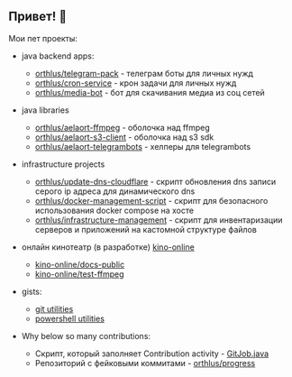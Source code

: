 ## Привет! 👋

Мои пет проекты:
- java backend apps:
  - [orthlus/telegram-pack](https://github.com/orthlus/telegram-pack) - телеграм боты для личных нужд
  - [orthlus/cron-service](https://github.com/orthlus/cron-service) - крон задачи для личных нужд
  - [orthlus/media-bot](https://github.com/orthlus/media-bot) - бот для скачивания медиа из соц сетей
- java libraries
  - [orthlus/aelaort-ffmpeg](https://github.com/orthlus/aelaort-ffmpeg) - оболочка над ffmpeg
  - [orthlus/aelaort-s3-client](https://github.com/orthlus/aelaort-s3-client) - оболочка над s3 sdk
  - [orthlus/aelaort-telegrambots](https://github.com/orthlus/aelaort-telegrambots) - хелперы для telegrambots
- infrastructure projects
  - [orthlus/update-dns-cloudflare](https://github.com/orthlus/update-dns-cloudflare) - скрипт обновления dns записи серого ip адреса для динамического dns
  - [orthlus/docker-management-script](https://github.com/orthlus/docker-management-script) - скрипт для безопасного использования docker compose на хосте
  - [orthlus/infrastructure-management](https://github.com/orthlus/infrastructure-management) - скрипт для инвентаризации серверов и приложений на кастомной структуре файлов
- онлайн кинотеатр (в разработке) [kino-online](https://github.com/kino-online)
  - [kino-online/docs-public](https://github.com/kino-online/docs-public)
  - [kino-online/test-ffmpeg](https://github.com/kino-online/test-ffmpeg)
- gists:
  - [git utilities](https://gist.github.com/orthlus/7e8212be5c16484dab9d0aea5e210a02)
  - [powershell utilities](https://gist.github.com/orthlus/728e8de8d75b4abcd12506fb69bc0448)


- Why below so many contributions:
  - Скрипт, который заполняет Contribution activity - [GitJob.java](https://github.com/orthlus/cron-service/blob/master/src/main/java/main/rest/GitJob.java)
  - Репозиторий с фейковыми коммитами - [orthlus/progress](https://github.com/orthlus/progress)
